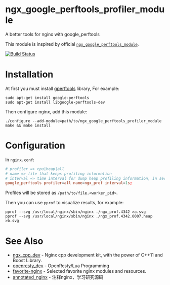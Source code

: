 # ngx_google_perftools_profiler_module
A better tools for nginx with google_perftools

This module is inspired by official [`ngx_google_perftools_module`](https://nginx.org/en/docs/ngx_google_perftools_module.html).

[![Build Status](https://travis-ci.org/chronolaw/ngx_google_perftools_profiler_module.svg?branch=master)](https://travis-ci.org/chronolaw/ngx_google_perftools_profiler_module)

# Installation

At first you must install [gperftools](https://github.com/gperftools/gperftools) library, For example:

```apt
sudo apt-get install google-perftools
sudo apt-get install libgoogle-perftools-dev
```

Then configure nginx, add this module:

```shell
./configure --add-module=path/to/ngx_google_perftools_profiler_module
make && make install
```

# Configuration

In `nginx.conf`:

```conf
# profiler => cpu|heap|all
# name => file that keeps profiling information
# interval => time interval for dump heap profiling information, in seconds
google_perftools profiler=all name=ngx_prof interval=1s;
```
Profiles will be stored as `/path/to/file.<worker_pid>`.

Then you can use `pprof` to visualize results, for example:

```pprof
pprof --svg /usr/local/nginx/sbin/nginx ./ngx_prof.4342 >a.svg
pprof --svg /usr/local/nginx/sbin/nginx ./ngx_prof.4342.0007.heap >b.svg
```

# See Also

* [ngx_cpp_dev](https://github.com/chronolaw/ngx_cpp_dev) - Nginx cpp development kit, with the power of C++11 and Boost Library.
* [openresty_dev](https://github.com/chronolaw/openresty_dev) - OpenResty/Lua Programming
* [favorite-nginx](https://github.com/chronolaw/favorite-nginx) - Selected favorite nginx modules and resources.
* [annotated_nginx](https://github.com/chronolaw/annotated_nginx) - 注释nginx，学习研究源码

